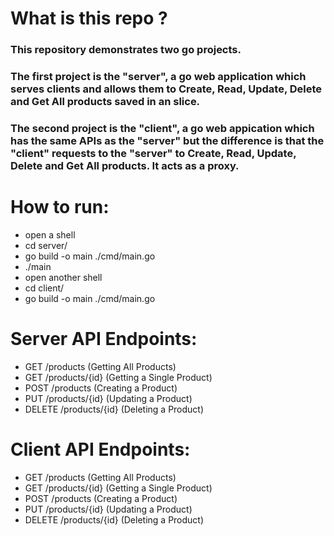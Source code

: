 # What is this repo ?

### This repository demonstrates two go projects.
### The first project is the "server", a go web application which serves clients and allows them to Create, Read, Update, Delete and Get All products saved in an slice.

### The second project is the "client", a go web appication which has the same APIs as the "server" but the difference is that the "client" requests to the "server" to Create, Read, Update, Delete and Get All products. It acts as a proxy.

# How to run:
- open a shell
- cd server/
- go build -o main ./cmd/main.go
- ./main
- open another shell
- cd client/
- go build -o main ./cmd/main.go

# Server API Endpoints:
- GET /products (Getting All Products)
- GET /products/{id} (Getting a Single Product)
- POST /products (Creating a Product)
- PUT /products/{id} (Updating a Product)
- DELETE /products/{id} (Deleting a Product)

# Client API Endpoints:
- GET /products (Getting All Products)
- GET /products/{id} (Getting a Single Product)
- POST /products (Creating a Product)
- PUT /products/{id} (Updating a Product)
- DELETE /products/{id} (Deleting a Product)